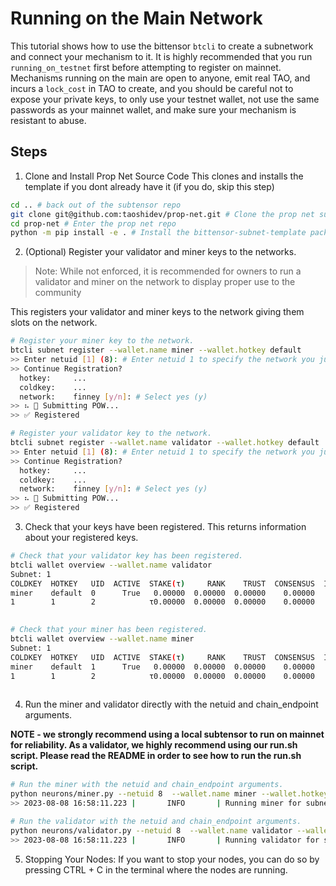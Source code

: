 # Running on the Main Network
This tutorial shows how to use the bittensor `btcli` to create a subnetwork and connect 
your mechanism to it. It is highly recommended that you run `running_on_testnet` first 
before attempting to register on mainnet. Mechanisms running on the main are open to anyone, 
emit real TAO, and incurs a `lock_cost` in TAO to create, and you should be careful not 
to expose your private keys, to only use your testnet wallet, not use the same 
passwords as your mainnet wallet, and make sure your mechanism is resistant to abuse. 


## Steps

1. Clone and Install Prop Net Source Code
This clones and installs the template if you dont already have it (if you do, skip this step)
```bash
cd .. # back out of the subtensor repo
git clone git@github.com:taoshidev/prop-net.git # Clone the prop net subnet repo
cd prop-net # Enter the prop net repo
python -m pip install -e . # Install the bittensor-subnet-template package
```

2. (Optional) Register your validator and miner keys to the networks.

> Note: While not enforced, it is recommended for owners to run a validator and miner on the network to display proper use to the community

This registers your validator and miner keys to the network giving them slots on the network.
```bash
# Register your miner key to the network.
btcli subnet register --wallet.name miner --wallet.hotkey default  
>> Enter netuid [1] (8): # Enter netuid 1 to specify the network you just created.
>> Continue Registration?
  hotkey:     ...
  coldkey:    ...
  network:    finney [y/n]: # Select yes (y)
>> ⠦ 📡 Submitting POW...
>> ✅ Registered

# Register your validator key to the network.
btcli subnet register --wallet.name validator --wallet.hotkey default 
>> Enter netuid [1] (8): # Enter netuid 1 to specify the network you just created.
>> Continue Registration?
  hotkey:     ...
  coldkey:    ...
  network:    finney [y/n]: # Select yes (y)
>> ⠦ 📡 Submitting POW...
>> ✅ Registered
```

3. Check that your keys have been registered.
This returns information about your registered keys.
```bash
# Check that your validator key has been registered.
btcli wallet overview --wallet.name validator 
Subnet: 1                                                                                                                                                                
COLDKEY  HOTKEY   UID  ACTIVE  STAKE(τ)     RANK    TRUST  CONSENSUS  INCENTIVE  DIVIDENDS  EMISSION(ρ)   VTRUST  VPERMIT  UPDATED  AXON  HOTKEY_SS58                    
miner    default  0      True   0.00000  0.00000  0.00000    0.00000    0.00000    0.00000            0  0.00000                14  none  5GTFrsEQfvTsh3WjiEVFeKzFTc2xcf…
1        1        2            τ0.00000  0.00000  0.00000    0.00000    0.00000    0.00000           ρ0  0.00000                                                         
                                                                          Wallet balance: τ0.0         

# Check that your miner has been registered.
btcli wallet overview --wallet.name miner 
Subnet: 1                                                                                                                                                                
COLDKEY  HOTKEY   UID  ACTIVE  STAKE(τ)     RANK    TRUST  CONSENSUS  INCENTIVE  DIVIDENDS  EMISSION(ρ)   VTRUST  VPERMIT  UPDATED  AXON  HOTKEY_SS58                    
miner    default  1      True   0.00000  0.00000  0.00000    0.00000    0.00000    0.00000            0  0.00000                14  none  5GTFrsEQfvTsh3WjiEVFeKzFTc2xcf…
1        1        2            τ0.00000  0.00000  0.00000    0.00000    0.00000    0.00000           ρ0  0.00000                                                         
                                                                          Wallet balance: τ0.0   
```

4. Run the miner and validator directly with the netuid and chain_endpoint arguments.

**NOTE - we strongly recommend using a local subtensor to run on mainnet for reliability. As a validator, we highly
recommend using our run.sh script. Please read the README in order to see how to run the run.sh script.**

```bash
# Run the miner with the netuid and chain_endpoint arguments.
python neurons/miner.py --netuid 8  --wallet.name miner --wallet.hotkey default --logging.debug
>> 2023-08-08 16:58:11.223 |       INFO       | Running miner for subnet: 1 on network: wss://entrypoint-finney.opentensor.ai:443 with config: ...

# Run the validator with the netuid and chain_endpoint arguments.
python neurons/validator.py --netuid 8  --wallet.name validator --wallet.hotkey default --logging.debug
>> 2023-08-08 16:58:11.223 |       INFO       | Running validator for subnet: 1 on network: wss://entrypoint-finney.opentensor.ai:443 with config: ...
```

5. Stopping Your Nodes:
If you want to stop your nodes, you can do so by pressing CTRL + C in the terminal where the nodes are running.
